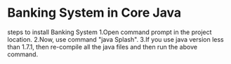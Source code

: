  # Banking System in Core Java
 steps to install Banking System
 1.Open command prompt in the project location.
 2.Now, use command "java Splash".
 3.If you use java version less than 1.7.1, then re-compile all the java files and then run the above command.
 
 